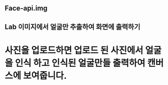 ## Face-api.img

## 	Lab 이미지에서 얼굴만 추출하여 화면에 출력하기

# 사진을 업로드하면 업로드 된 사진에서 얼굴을 인식 하고 인식된 얼굴만들 출력하여 캔버스에 보여줍니다.
